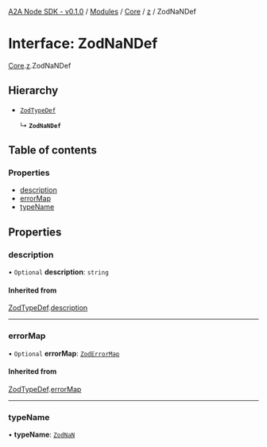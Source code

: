 [A2A Node SDK - v0.1.0](../README.md) / [Modules](../modules.md) / [Core](../modules/Core.md) / [z](../modules/Core.z.md) / ZodNaNDef

# Interface: ZodNaNDef

[Core](../modules/Core.md).[z](../modules/Core.z.md).ZodNaNDef

## Hierarchy

- [`ZodTypeDef`](Core.z.ZodTypeDef.md)

  ↳ **`ZodNaNDef`**

## Table of contents

### Properties

- [description](Core.z.ZodNaNDef.md#description)
- [errorMap](Core.z.ZodNaNDef.md#errormap)
- [typeName](Core.z.ZodNaNDef.md#typename)

## Properties

### description

• `Optional` **description**: `string`

#### Inherited from

[ZodTypeDef](Core.z.ZodTypeDef.md).[description](Core.z.ZodTypeDef.md#description)

___

### errorMap

• `Optional` **errorMap**: [`ZodErrorMap`](../modules/Core.z.md#zoderrormap)

#### Inherited from

[ZodTypeDef](Core.z.ZodTypeDef.md).[errorMap](Core.z.ZodTypeDef.md#errormap)

___

### typeName

• **typeName**: [`ZodNaN`](../enums/Core.z.ZodFirstPartyTypeKind.md#zodnan)
